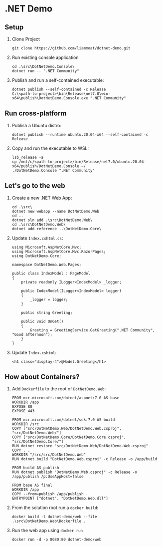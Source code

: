 # .NET Demo

## Setup

1. Clone Project

    ```
    git clone https://github.com/liammoat/dotnet-demo.git
    ```

1. Run existing console application

    ```
    cd .\src\DotNetDemo.Console\
    dotnet run -- ".NET Community"
    ```

1. Publish and run a self-contained executable:

    ```
    dotnet publish --self-contained -c Release
    C:\<path-to-project>\bin\Release\net7.0\win-x64\publish\DotNetDemo.Console.exe ".NET Community"

    ```

## Run cross-platform

1. Publish a Ubuntu distro:

    ```
    dotnet publish --runtime ubuntu.20.04-x64 --self-contained -c Release
    ```

1. Copy and run the executable to WSL:

    ```
    lsb_release -a
    cp /mnt/c/<path-to-project>/bin/Release/net7.0/ubuntu.20.04-x64/publish/DotNetDemo.Console ~/
    ./DotNetDemo.Console ".NET Community"
    ```

## Let's go to the web

1. Create a new .NET Web App:

    ```
    cd .\src\
    dotnet new webapp --name DotNetDemo.Web
    cd ..
    dotnet sln add .\src\DotNetDemo.Web\
    cd .\src\DotNetDemo.Web\
    dotnet add reference ..\DotNetDemo.Core\
    ```

1. Update `Index.cshtml.cs`:

    ```
    using Microsoft.AspNetCore.Mvc;
    using Microsoft.AspNetCore.Mvc.RazorPages;
    using DotNetDemo.Core;

    namespace DotNetDemo.Web.Pages;

    public class IndexModel : PageModel
    {
        private readonly ILogger<IndexModel> _logger;

        public IndexModel(ILogger<IndexModel> logger)
        {
            _logger = logger;
        }

        public string Greeting;

        public void OnGet()
        {
            Greeting = GreetingService.GetGreeting(".NET Community", "Good afternoon");
        }
    }
    ```

1. Update `Index.cshtml`:

    ```
    <h1 class="display-4">@Model.Greeting</h1>
    ```

## How about Containers?

1. Add `Dockerfile` to the root of `DotNetDemo.Web`:

    ```
    FROM mcr.microsoft.com/dotnet/aspnet:7.0 AS base
    WORKDIR /app
    EXPOSE 80
    EXPOSE 443

    FROM mcr.microsoft.com/dotnet/sdk:7.0 AS build
    WORKDIR /src
    COPY ["src/DotNetDemo.Web/DotNetDemo.Web.csproj", "src/DotNetDemo.Web/"]
    COPY ["src/DotNetDemo.Core/DotNetDemo.Core.csproj", "src/DotNetDemo.Core/"]
    RUN dotnet restore "src/DotNetDemo.Web/DotNetDemo.Web.csproj"
    COPY . .
    WORKDIR "/src/src/DotNetDemo.Web"
    RUN dotnet build "DotNetDemo.Web.csproj" -c Release -o /app/build

    FROM build AS publish
    RUN dotnet publish "DotNetDemo.Web.csproj" -c Release -o /app/publish /p:UseAppHost=false

    FROM base AS final
    WORKDIR /app
    COPY --from=publish /app/publish .
    ENTRYPOINT ["dotnet", "DotNetDemo.Web.dll"]
    ```

1. From the solution root run a `docker build`:

    ```
    docker build -t dotnet-demo/web --file .\src\DotNetDemo.Web\Dockerfile .
    ```

2. Run the web app using `docker run`

    ```
    docker run -d -p 8080:80 dotnet-demo/web
    ```
